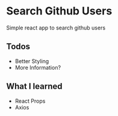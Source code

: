 # Search Github Users

Simple react app to search github users

## Todos

- Better Styling
- More Information?

## What I learned

- React Props
- Axios
